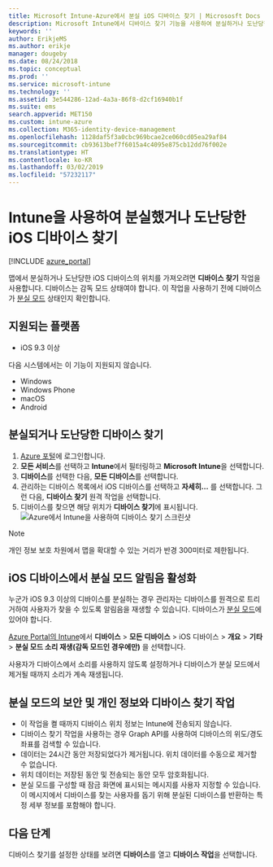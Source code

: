 ```yaml
---
title: Microsoft Intune-Azure에서 분실 iOS 디바이스 찾기 | Micrososft Docs
description: Microsoft Intune에서 디바이스 찾기 기능을 사용하여 분실하거나 도난당한 iOS 디바이스를 찾습니다. 디바이스 찾기 작업을 사용하는 경우 보안 및 개인 정보 취급 방침에 대한 세부 정보를 가져옵니다.
keywords: ''
author: ErikjeMS
ms.author: erikje
manager: dougeby
ms.date: 08/24/2018
ms.topic: conceptual
ms.prod: ''
ms.service: microsoft-intune
ms.technology: ''
ms.assetid: 3e544286-12ad-4a3a-86f8-d2cf16940b1f
ms.suite: ems
search.appverid: MET150
ms.custom: intune-azure
ms.collection: M365-identity-device-management
ms.openlocfilehash: 1128daf5f3a0cbc969bcae2ce060cd05ea29af84
ms.sourcegitcommit: cb93613bef7f6015a4c4095e875cb12dd76f002e
ms.translationtype: HT
ms.contentlocale: ko-KR
ms.lasthandoff: 03/02/2019
ms.locfileid: "57232117"
---
```

# <a name="locate-lost-or-stolen-ios-devices-with-intune"></a>Intune을 사용하여 분실했거나 도난당한 iOS 디바이스 찾기

[!INCLUDE [azure_portal](./includes/azure_portal.md)]

맵에서 분실하거나 도난당한 iOS 디바이스의 위치를 가져오려면 **디바이스 찾기** 작업을 사용합니다. 디바이스는 감독 모드 상태여야 합니다. 이 작업을 사용하기 전에 디바이스가 [분실 모드](device-lost-mode.md) 상태인지 확인합니다.

## <a name="supported-platforms"></a>지원되는 플랫폼

- iOS 9.3 이상

다음 시스템에서는 이 기능이 지원되지 않습니다. 
- Windows
- Windows Phone
- macOS
- Android

## <a name="locate-a-lost-or-stolen-device"></a>분실되거나 도난당한 디바이스 찾기

1. [Azure 포털](https://portal.azure.com)에 로그인합니다.
2. **모든 서비스**를 선택하고 **Intune**에서 필터링하고 **Microsoft Intune**을 선택합니다.
3. **디바이스**를 선택한 다음, **모든 디바이스**를 선택합니다.
4. 관리하는 디바이스 목록에서 iOS 디바이스를 선택하고 **자세히...** 를 선택합니다. 그런 다음, **디바이스 찾기** 원격 작업을 선택합니다.
5. 디바이스를 찾으면 해당 위치가 **디바이스 찾기**에 표시됩니다.
    ![Azure에서 Intune을 사용하여 디바이스 찾기 스크린샷](./media/locate-device.png)

>[!NOTE]
>개인 정보 보호 차원에서 맵을 확대할 수 있는 거리가 반경 300미터로 제한됩니다.

## <a name="activate-lost-mode-sound-alert-on-an-ios-device"></a>iOS 디바이스에서 분실 모드 알림음 활성화

누군가 iOS 9.3 이상의 디바이스를 분실하는 경우 관리자는 디바이스를 원격으로 트리거하여 사용자가 찾을 수 있도록 알림음을 재생할 수 있습니다. 디바이스가 [분실 모드](device-lost-mode.md)에 있어야 합니다.

[Azure Portal의 Intune](https://aka.ms/intuneportal)에서 **디바이스** > **모든 디바이스** &gt; iOS 디바이스 &gt; **개요** > **기타** > **분실 모드 소리 재생(감독 모드인 경우에만)** 을 선택합니다.

사용자가 디바이스에서 소리를 사용하지 않도록 설정하거나 디바이스가 분실 모드에서 제거될 때까지 소리가 계속 재생됩니다.


## <a name="security-and-privacy-information-for-lost-mode-and-locate-device-actions"></a>분실 모드의 보안 및 개인 정보와 디바이스 찾기 작업
- 이 작업을 켤 때까지 디바이스 위치 정보는 Intune에 전송되지 않습니다.
- 디바이스 찾기 작업을 사용하는 경우 Graph API를 사용하여 디바이스의 위도/경도 좌표를 검색할 수 있습니다.
- 데이터는 24시간 동안 저장되었다가 제거됩니다. 위치 데이터를 수동으로 제거할 수 없습니다.
- 위치 데이터는 저장된 동안 및 전송되는 동안 모두 암호화됩니다.
- 분실 모드를 구성할 때 잠금 화면에 표시되는 메시지를 사용자 지정할 수 있습니다. 이 메시지에서 디바이스를 찾는 사용자를 돕기 위해 분실된 디바이스를 반환하는 특정 세부 정보를 포함해야 합니다.

## <a name="next-steps"></a>다음 단계

디바이스 찾기를 설정한 상태를 보려면 **디바이스**를 열고 **디바이스 작업**을 선택합니다.
